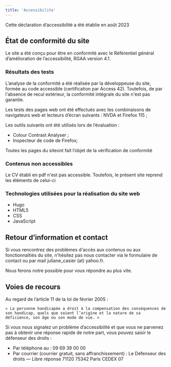 ```yaml
---
title: 'Accessibilite'
---
```


Cette déclaration d’accessibilité a été établie en août 2023

## État de conformité du site

Le site a été conçu pour être en conformité avec le Référentiel général d’amélioration de l’accessibilité, RGAA version 4.1.

### Résultats des tests

L’analyse de la conformité a été réalisée par la développeuse du site, formée au code accessible (certification par Access 42). Toutefois, de par l'absence de recul extérieur, la conformité intégrale du site n'est pas garantie.

Les tests des pages web ont été effectués avec les combinaisons de navigateurs web et lecteurs d’écran suivants : NVDA et Firefox 115 ;

Les outils suivants ont été utilisés lors de l’évaluation :

- Colour Contrast Analyser ;
- Inspecteur de code de Firefox;

Toutes les pages du siteont fait l’objet de la vérification de conformité

### Contenus non accessibles

Le CV établi en pdf n'est pas accessible. Toutefois, le présent site reprend les éléments de celui-ci

### Technologies utilisées pour la réalisation du site web

- Hugo
- HTML5
- CSS
- JavaScript

## Retour d’information et contact

Si vous rencontrez des problèmes d'accès aux contenus ou aux fonctionnaltiés du site, n'hésitez pas nous contacter via le formulaire de contact ou par mail juliane_casier (at) yahoo.fr.

Nous ferons notre possible pour vous répondre au plus vite.

## Voies de recours

Au regard de l’article 11 de la loi de février 2005 :

    « La personne handicapée a droit à la compensation des conséquences de son handicap, quels que soient l’origine et la nature de sa déficience, son âge ou son mode de vie. »

Si vous nous signalez un problème d’accessibilité et que vous ne parvenez pas à obtenir une réponse rapide de notre part, vous pouvez saisir le défenseur des droits :

- Par téléphone au : 09 69 39 00 00
- Par courrier (courrier gratuit, sans affranchissement) :
  Le Défenseur des droits
  — Libre réponse 71120
  75342 Paris CEDEX 07
